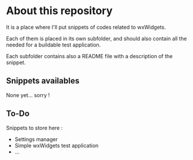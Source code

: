 # About this repository #

It is a place where I'll put snippets of codes related to wxWidgets.

Each of them is placed in its own subfolder, and should also contain all the needed for a buildable test application.

Each subfolder contains also a README file with a description of the snippet.

## Snippets availables ##

None yet... sorry !

## To-Do ##

Snippets to store here :
- Settings manager
- Simple wxWidgets test application
- ...
